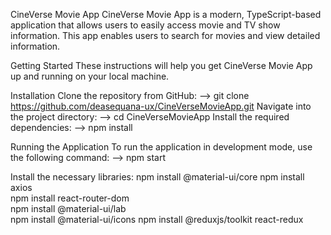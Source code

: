 CineVerse Movie App
CineVerse Movie App is a modern, TypeScript-based application that allows users to easily access movie and TV show information. This app enables users to search for movies and view detailed information.

Getting Started
These instructions will help you get CineVerse Movie App up and running on your local machine.

Installation
Clone the repository from GitHub:
--> git clone https://github.com/deasequana-ux/CineVerseMovieApp.git
Navigate into the project directory:
--> cd CineVerseMovieApp
Install the required dependencies:
--> npm install

Running the Application
To run the application in development mode, use the following command:
--> npm start

Install the necessary libraries:
npm install @material-ui/core 
npm install axios             
npm install react-router-dom  
npm install @material-ui/lab  
npm install @material-ui/icons
npm install @reduxjs/toolkit react-redux
